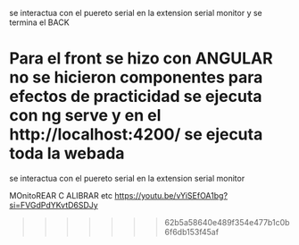 se interactua con el puereto serial en la extension serial monitor y se termina el BACK

Para el front se hizo con ANGULAR
no se hicieron componentes para efectos de practicidad
se ejecuta con ng serve y en el http://localhost:4200/
se ejecuta toda la webada
=======
se interactua con el puereto serial en la extension serial monitor

MOnitoREAR C ALIBRAR etc
https://youtu.be/vYiSEfOA1bg?si=FVGdPdYKvtD6SDJy
>>>>>>> 62b5a58640e489f354e477b1c0b6f6db153f45af
